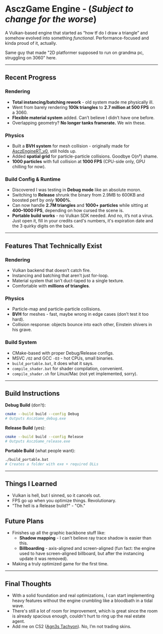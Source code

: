 # AsczGame Engine - (*Subject to change for the worse*)

A Vulkan-based engine that started as “how tf do I draw a triangle” and somehow evolved into something *functional*. Performance-focused and kinda proud of it, actually.

Same guy that made "2D platformer supposed to run on grandma pc, struggling on 3060" here.

---

## Recent Progress

### Rendering

* **Total instancing/batching rework** - old system made me physically ill.
* Went from barely rendering **100k triangles** to **2.7 million at 500 FPS** on a 3060.
* **Flexible material system** added. Can’t believe I didn’t have one before.
* Overlapping geometry? **No longer tanks framerate.** We win these.

### Physics

* Built a **BVH system** for mesh collision - originally made for [AsczEngineRT_v0](https://github.com/Asciizzz/AsczEngineRT-v0), still holds up.
* Added **spatial grid** for particle-particle collisions. Goodbye O(n²) shame.
* **1000 particles** with full collision at **1000 FPS** (CPU-side only, GPU chilling for now).

### Build Config & Runtime

* Discovered I was testing in **Debug mode** like an absolute moron.
* Switching to **Release** shrunk the binary from 2.9MB to 600KB and boosted perf by *only* **1000%**.
* Can now handle **2.7M triangles** and **1000+ particles** while sitting at **400–1000 FPS**, depending on how cursed the scene is.
* **Portable build works** - no Vulkan SDK needed. And no, it’s not a virus. Just open it, fill in your credits card's numbers, it's expiration date and the 3 quirky digits on the back.

---

## Features That Technically Exist

### Rendering

* Vulkan backend that doesn’t catch fire.
* Instancing and batching that aren’t just for-loop.
* Material system that isn’t duct-taped to a single texture.
* Comfortable with **millions of triangles**.

### Physics

* Particle-map and particle-particle collisions.
* **BVH** for meshes - fast, maybe wrong in edge cases (don’t test it too hard).
* Collision response: objects bounce into each other, Einstein shivers in his grave.

### Build System

* CMake-based with proper Debug/Release configs.
* MSVC `/O2` and GCC `-O3` - hot CPUs, small binaries.
* `build_portable.bat`, it does what it says.
* `compile_shader.bat` for shader compilation, convenient.
* `compile_shader.sh` for Linux/Mac (not yet implemented, sorry).

---

## Build Instructions

**Debug Build** (don’t):

```bash
cmake --build build --config Debug
# Outputs AsczGame_debug.exe
```

**Release Build** (yes):

```bash
cmake --build build --config Release
# Outputs AsczGame_release.exe
```

**Portable Build** (what people want):

```bash
./build_portable.bat
# Creates a folder with exe + required DLLs
```

---

## Things I Learned

* Vulkan is hell, but I sinned, so it cancels out.
* FPS go up when you optimize things. Revolutionary.
* "The hell is a Release build?" - "Oh."

## Future Plans

* Finishes up all the graphic backbone stuff like:
  * **Shadow mapping** - I can't believe ray trace shadow is easier than this.
  * **Billboarding** - axis-aligned and screen-aligned (fun fact: the engine used to have screen-aligned billboard, but after the instancing update it was removed).
* Making a truly optimized game for the first time.

---

## Final Thoughts

* With a solid foundation and real optimizations, I can start implementing heavy features without the engine crumbling like a bloodbath in a tidal wave.
* There's still a lot of room for improvement, which is great since the room is already spacious enough, couldn't hurt to ring up the real estate agent.
* Add me on CS2 ([Agn3s Tachyon](https://steamcommunity.com/profiles/76561199223964635/)). No, I’m not trading skins.
